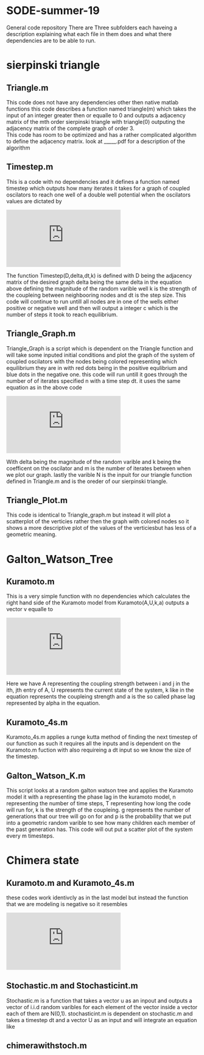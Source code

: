 # SODE-summer-19
General code repository 
  There are Three subfolders each haveing a description explaining what each file in them does and what there dependencies are to be able to run.



# sierpinski triangle




## Triangle.m
  This code does not have any dependencies other then native matlab functions this code describes a function named triangle(m) 
  which takes the input of an integer greater then or equalle to 0 and outputs a adjacency matrix of the mth order sierpinski triangle 
  with triangle(0) outputing the adjacency matrix of the complete graph of order 3.  
    This code has room to be optimized and has a rather complicated algorithm to define the adjacency matrix.
    look at _____.pdf for a description of the algorithm
## Timestep.m

  This is a code with no dependencies and it defines a function named timestep which outputs how many iterates it takes for a graph of 
  coupled oscilators to reach one well of a double well potential when the oscilators values are dictated by 
  
  
  ![equation](https://latex.codecogs.com/gif.latex?%5Cdot%20u_i%3D-%284u_i%5E3-2u_i%29&plus;k%5Csum_%7Bj%5Csim%20i%7D%28u_j-u_i%29&plus;%5Cdelta%20N%280%2C1%29)
  
  
  The function Timestep(D,delta,dt,k) is defined with D being the adjacency matrix of the desired graph delta being the same delta in the equation above defining the magnitude of the random varible well k is the strength of the coupleing between neighbooring nodes and dt is the step size.  This code will continue to run untill all nodes are in one of the wells either positive or negative well and then will output a integer c which is the number of steps it took to reach equilibrium.
  
## Triangle_Graph.m

  Triangle_Graph is a script which is dependent on the Triangle function and will take some inputed initial conditions and plot the graph of the system of coupled oscilators with the nodes being colored representing which equilibrium they are in with red dots being in the positive equlibrium and blue dots in the negative one.  this code will run untill it goes through the number of of iterates specified n with a time step dt.  it uses the same equation as in the above code
  
  
![equation](https://latex.codecogs.com/gif.latex?%5Cdot%20u_i%3D-%284u_i%5E3-2u_i%29&plus;k%5Csum_%7Bj%5Csim%20i%7D%28u_j-u_i%29&plus;%5Cdelta%20N%280%2C1%29)
                                              
                                              
With delta being the magnitude of the random varible and k being the coefficent on the oscilator and m is the number of iterates between when we plot our graph.  lastly the varible N is the inpuit for our triangle function defined in Triangle.m and is the oreder of our sierpinski triangle.

## Triangle_Plot.m

  This code is identical to Triangle_graph.m but instead it will plot a scatterplot of the verticies rather then the 
  graph with colored nodes so it shows a more descriptive plot of the values of the verticiesbut has less of a geometric meaning.
  
  
 # Galton_Watson_Tree
 
 
 ## Kuramoto.m
 
  This is a very simple function with no dependencies which calculates the right hand side of the Kuramoto model from 
  Kuramoto(A,U,k,a) outputs a vector v equalle to 
  
  
  ![equation](https://latex.codecogs.com/gif.latex?%5Cfrac%7Bk%7D%7BN%7D%5Csum_%7Bi%5Csim%20j%7DG%28u_i-u_j%29sin%28u_i-u_j&plus;%5Calpha%20%29)


Here we have A representing the coupling strength between i and j in the ith, jth entry of A,  U represents the current state of the system, k like in the equation represents the coupleing strength and a is the so called phase lag represented by alpha in the equation.

 ## Kuramoto_4s.m
 
 Kuramoto_4s.m applies a runge kutta method of finding the next timestep of our function as such it requires all the inputs and is dependent on the Kuramoto.m fuction with also requireing a dt input so we know the size of the timestep.
 
 ## Galton_Watson_K.m
 
 This script looks at a random galton watson tree and applies the Kuramoto model it with a representing the phase lag in the kuramoto model, n representing the number of time steps, T representing how long the code will run for, k is the strength of the coupleing. g represents the number of generations that our tree will go on for and p is the probability that we put into a geometric random varible to see how many children each member of the past generation has.  This code will out put a scatter plot of the system every m timesteps.
 
 
 # Chimera state
 
 ## Kuramoto.m and Kuramoto_4s.m
  these codes work identivcly as in the last model but instead the function that we are modeling is negative so it resembles
  
  
  ![equation](https://latex.codecogs.com/gif.latex?-%5Cfrac%7Bk%7D%7BN%7D%5Csum_%7Bi%5Csim%20j%7DG%28u_i-u_j%29sin%28u_i-u_j&plus;%5Calpha%20%29)
  
  
## Stochastic.m and Stochasticint.m
  Stochastic.m is a function that takes a vector u as an inpout and outputs a vector of i.i.d random varibles for each element of the vector inside a vector each of them are N(0,1).  stochasticint.m is dependent on stochastic.m and takes a timestep dt and a vector U as an input and will integrate an equation like
  
## chimerawithstoch.m 
